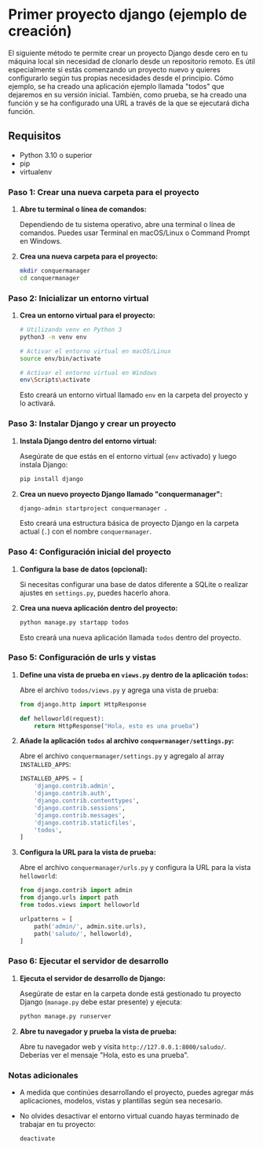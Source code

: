
# Primer proyecto django (ejemplo de creación)

El siguiente método te permite crear un proyecto Django desde cero en tu máquina local sin necesidad de clonarlo desde un repositorio remoto. 
Es útil especialmente si estás comenzando un proyecto nuevo y quieres configurarlo según tus propias necesidades desde el principio.
Cómo ejemplo, se ha creado una aplicación ejemplo llamada "todos" que dejaremos en su versión inicial.
También, como prueba, se ha creado una función y se ha configurado una URL a través de la que se ejecutará dicha función.

## Requisitos

- Python 3.10 o superior
- pip
- virtualenv

### Paso 1: Crear una nueva carpeta para el proyecto

1. **Abre tu terminal o línea de comandos:**

   Dependiendo de tu sistema operativo, abre una terminal o línea de comandos. Puedes usar Terminal en macOS/Linux o Command Prompt en Windows.

2. **Crea una nueva carpeta para el proyecto:**

   ```bash
   mkdir conquermanager
   cd conquermanager
   ```

### Paso 2: Inicializar un entorno virtual

1. **Crea un entorno virtual para el proyecto:**

   ```bash
   # Utilizando venv en Python 3
   python3 -m venv env

   # Activar el entorno virtual en macOS/Linux
   source env/bin/activate

   # Activar el entorno virtual en Windows
   env\Scripts\activate
   ```

   Esto creará un entorno virtual llamado `env` en la carpeta del proyecto y lo activará.

### Paso 3: Instalar Django y crear un proyecto

1. **Instala Django dentro del entorno virtual:**

   Asegúrate de que estás en el entorno virtual (`env` activado) y luego instala Django:

   ```bash
   pip install django
   ```

2. **Crea un nuevo proyecto Django llamado "conquermanager":**

   ```bash
   django-admin startproject conquermanager .
   ```

   Esto creará una estructura básica de proyecto Django en la carpeta actual (`.`) con el nombre `conquermanager`.

### Paso 4: Configuración inicial del proyecto

1. **Configura la base de datos (opcional):**

   Si necesitas configurar una base de datos diferente a SQLite o realizar ajustes en `settings.py`, puedes hacerlo ahora.

2. **Crea una nueva aplicación dentro del proyecto:**

   ```bash
   python manage.py startapp todos
   ```

   Esto creará una nueva aplicación llamada `todos` dentro del proyecto.

### Paso 5: Configuración de urls y vistas

1. **Define una vista de prueba en `views.py` dentro de la aplicación `todos`:**

   Abre el archivo `todos/views.py` y agrega una vista de prueba:

   ```python
   from django.http import HttpResponse

   def helloworld(request):
       return HttpResponse("Hola, esto es una prueba")
   ```
2. **Añade la aplicación `todos` al archivo `conquermanager/settings.py`:**

   Abre el archivo `conquermanager/settings.py` y agregalo al array  `INSTALLED_APPS`:

   ```python
   INSTALLED_APPS = [
       'django.contrib.admin',
       'django.contrib.auth',
       'django.contrib.contenttypes',
       'django.contrib.sessions',
       'django.contrib.messages',
       'django.contrib.staticfiles',
       'todos',
   ]
   ```

3. **Configura la URL para la vista de prueba:**

   Abre el archivo `conquermanager/urls.py` y configura la URL para la vista `helloworld`:

   ```python
   from django.contrib import admin
   from django.urls import path
   from todos.views import helloworld

   urlpatterns = [
       path('admin/', admin.site.urls),
       path('saludo/', helloworld),
   ]
   ```

### Paso 6: Ejecutar el servidor de desarrollo

1. **Ejecuta el servidor de desarrollo de Django:**

   Asegúrate de estar en la carpeta donde está gestionado tu proyecto Django (`manage.py` debe estar presente) y ejecuta:

   ```bash
   python manage.py runserver
   ```

2. **Abre tu navegador y prueba la vista de prueba:**

   Abre tu navegador web y visita `http://127.0.0.1:8000/saludo/`. Deberías ver el mensaje "Hola, esto es una prueba".

### Notas adicionales

- A medida que continúes desarrollando el proyecto, puedes agregar más aplicaciones, modelos, vistas y plantillas según sea necesario.
- No olvides desactivar el entorno virtual cuando hayas terminado de trabajar en tu proyecto:

  ```bash
  deactivate
  ```


